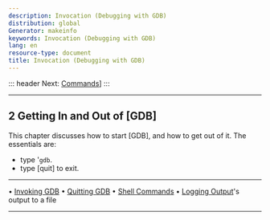 ```yaml
---
description: Invocation (Debugging with GDB)
distribution: global
Generator: makeinfo
keywords: Invocation (Debugging with GDB)
lang: en
resource-type: document
title: Invocation (Debugging with GDB)
---
```

::: header
Next: [Commands](Commands.html#Commands)]
:::

---

## 2 Getting In and Out of [GDB]

This chapter discusses how to start [GDB], and how to get out of it. The essentials are:

- type '`gdb`.
- type [quit] to exit.

---

• [Invoking GDB](Invoking-GDB.html#Invoking-GDB)
• [Quitting GDB](Quitting-GDB.html#Quitting-GDB)
• [Shell Commands](Shell-Commands.html#Shell-Commands)
• [Logging Output](Logging-Output.html#Logging-Output)'s output to a file

---
